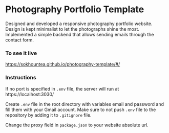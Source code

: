 # Photography Portfolio Template
Designed and developed a responsive photography portfolio website. Design is kept minimalist to let the photographs shine the most. Implemented a simple backend that allows sending emails through the contact form.

### To see it live
https://sokhountea.github.io/photography-template/#/

### Instructions
If no port is specified in `.env` file, the server will run at https://localhost:3030/

Create `.env` file in the root directory with variables email and password and fill them with your
Gmail account. Make sure to not push `.env` file to the repository by adding it to `.gitignore` file.

Change the proxy field in `package.json` to your website absolute url.
